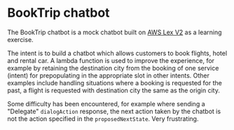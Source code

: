 # BookTrip chatbot
The BookTrip chatbot is a mock chatbot built on [AWS Lex V2](https://aws.amazon.com/lex/) as a learning exercise.

The intent is to build a chatbot which allows customers to book flights, hotel and rental car. A lambda function is used to improve the experience, for example by retaining the destination city from the booking of one service (intent) for prepopulating in the appropriate slot in other intents. Other examples include handling situations where a booking is requested for the past, a flight is requested with destination city the same as the origin city.

Some difficulty has been encountered, for example where sending a "Delegate" `dialogAction` response, the next action taken by the chatbot is not the action specified in the `proposedNextState`. Very frustrating.
